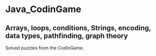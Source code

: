 # Java_CodinGame

Arrays, loops, conditions, Strings, encoding, data types, pathfinding, graph theory
----------------------------------------------------------------------------------

Solved puzzles from the CodinGame.
